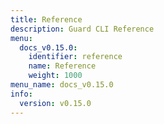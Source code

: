 ```yaml
---
title: Reference
description: Guard CLI Reference
menu:
  docs_v0.15.0:
    identifier: reference
    name: Reference
    weight: 1000
menu_name: docs_v0.15.0
info:
  version: v0.15.0
---
```


